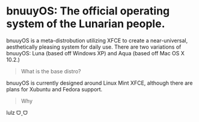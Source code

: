 # **bnuuyOS**: The official operating system of the Lunarian people.

bnuuyOS is a meta-distrobution utilizing XFCE to create a near-universal, aesthetically pleasing system for daily use.
There are two variations of bnuuyOS: Luna (based off Windows XP) and Aqua (based off Mac OS X 10.2.)

> What is the base distro?

bnuuyOS is currently designed around Linux Mint XFCE, although there are plans for Xubuntu and Fedora support.

> Why

lulz ᗜˬᗜ
